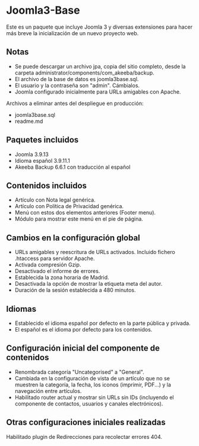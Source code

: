 # Joomla3-Base

Este es un paquete que incluye Joomla 3 y diversas extensiones para hacer más breve la inicialización de un nuevo proyecto web.

## Notas

- Se puede descargar un archivo jpa, copia del sitio completo, desde la carpeta administrator/components/com_akeeba/backup.
- El archivo de la base de datos es joomla3base.sql.
- El usuario y la contraseña son "admin". Cámbialos.
- Joomla configurado inicialmente para URLs amigables con Apache.

Archivos a eliminar antes del despliegue en producción:

- joomla3base.sql
- readme.md

## Paquetes incluidos

- Joomla 3.9.13
- Idioma español 3.9.11.1
- Akeeba Backup 6.6.1 con traducción al español

## Contenidos incluidos

- Artículo con Nota legal genérica.
- Artículo con Política de Privacidad genérica.
- Menú con estos dos elementos anteriores (Footer menu).
- Módulo para mostrar este menú en el pie de página.

## Cambios en la configuración global

- URLs amigables y reescritura de URLs activados. Incluido fichero .htaccess para servidor Apache.
- Activada compresión Gzip.
- Desactivado el informe de errores.
- Establecida la zona horaria de Madrid.
- Desactivada la opción de mostrar la etiqueta meta del autor.
- Duración de la sesión establecida a 480 minutos.

## Idiomas

- Establecido el idioma español por defecto en la parte pública y privada.
- El español es el idioma por defecto para los contenidos.

## Configuración inicial del componente de contenidos

- Renombrada categoría "Uncategorised" a "General".
- Cambiada en la configuración de vista de un artículo que no se muestren la categoría, la fecha, los iconos (imprimir, PDF...) y la navegación entre artículos.
- Habilitado router actual y mostrar sin URLs sin IDs (incluyendo el componente de contactos, usuarios y canales electrónicos).

## Otras configuraciones iniciales realizadas

Habilitado plugin de Redirecciones para recolectar errores 404.
